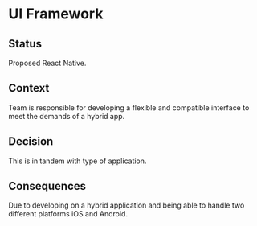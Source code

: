 # UI Framework

## Status

Proposed React Native. 

## Context

Team is responsible for developing a flexible and compatible interface to meet the demands of a hybrid app.

## Decision

This is in tandem with type of application. 

## Consequences

Due to developing on a hybrid application and being able to handle two different platforms iOS and Android. 
